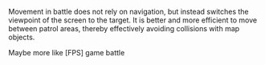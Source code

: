 Movement in battle does not rely on navigation, but instead switches the viewpoint of the screen to the target. It is better and more efficient to move between patrol areas, thereby effectively avoiding collisions with map objects.

Maybe more like [FPS] game battle
